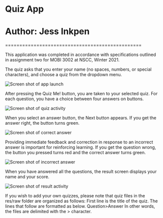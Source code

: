 # Quiz App
# Author: Jess Inkpen

================================================

This application was completed in accordance with
specifications outlined in assignment two for 
MOBI 3002 at NSCC, Winter 2021. 

The quiz asks that you enter your name (no spaces,
numbers, or special characters), and choose a quiz
from the dropdown menu. 

![Screen shot of app launch](/QuizAppScreenShots/LaunchActivity.png?raw=true) 

After pressing the Quiz Me! button, you are taken 
to your selected quiz. For each question, you have 
a choice between four answers on buttons. 

![Screen shot of quiz activity](/QuizAppScreenShots/QuizActivity2.png?raw=true) 

When you select an answer button, the Next button
appears. If you get the answer right, the button 
turns green. 

![Screen shot of correct answer](/QuizAppScreenShots/CorrectAnswer2.png?raw=true) 

Providing immediate feedback and correction in 
response to an incorrect answer is important for
reinforcing learning. If you get the question wrong, 
the button you pressed turns red and the correct
answer turns green. 

![Screen shot of incorrect answer](/QuizAppScreenShots/IncorrectAnswer2.png?raw=true) 

When you have answered all the questions, the result
screen displays your name and your score.

![Screen shot of result activity](/QuizAppScreenShots/ResultActivity.png?raw=true) 

If you wish to add your own quizzes, please note
that quiz files in the res/raw folder are organized
as follows:
First line is the title of the quiz.
The lines that follow are formatted as below.
Question>Answer
In other words, the files are delimited with the >
character.
